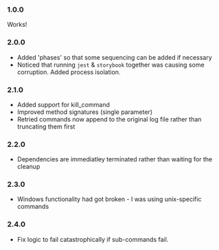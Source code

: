 ### 1.0.0
Works!

### 2.0.0
* Added 'phases' so that some sequencing can be added if necessary
* Noticed that running `jest` & `storybook` together was causing some corruption. Added process isolation. 

### 2.1.0
* Added support for kill_command
* Improved method signatures (single parameter)
* Retried commands now append to the original log file rather than truncating them first

### 2.2.0
* Dependencies are immediatley terminated rather than waiting for the cleanup

### 2.3.0
* Windows functionality had got broken - I was using unix-specific commands

### 2.4.0
* Fix logic to fail catastrophically if sub-commands fail. 
